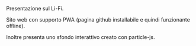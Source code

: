 Presentazione sul Li-Fi.

Sito web con supporto PWA (pagina github installabile e quindi funzionante offline).

Inoltre presenta uno sfondo interattivo creato con particle-js.

